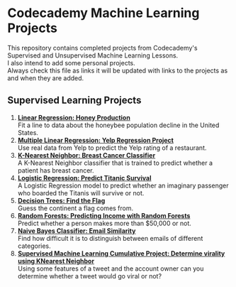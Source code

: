# Codecademy Machine Learning Projects
This repository contains completed projects from Codecademy's Supervised and Unsupervised Machine Learning Lessons.  
I also intend to add some personal projects.  
Always check this file as links it will be updated with links to the projects as and when they are added.

## Supervised Learning Projects
1. [**Linear Regression: Honey Production**](https://github.com/maryjonah/Coursera-Machine-Learning-Projects/blob/master/1_Supervised%20Learning/Linear%20Regression_%20Honey%20Production.ipynb)  
   Fit a line to data about the honeybee population decline in the United States.
2. [**Multiple Linear Regression: Yelp Regression Project**](https://github.com/maryjonah/Coursera-Machine-Learning-Projects/blob/master/1_Supervised%20Learning/yelp_regression-checkpoint.ipynb)  
   Use real data from Yelp to predict the Yelp rating of a restaurant.
3. [**K-Nearest Neighbor: Breast Cancer Classifier**](https://github.com/maryjonah/Codecademy-Machine-Learning-Projects/blob/master/1_Supervised%20Learning/K-Nearest%20Neighbors_Breast%20Cancer%20Classifier.ipynb)  
   A K-Nearest Neighbor classifier that is trained to predict whether a patient has breast cancer.   
4. [**Logistic Regression: Predict Titanic Survival**](https://github.com/maryjonah/Codecademy-Machine-Learning-Projects/blob/master/1_Supervised%20Learning/Logistic%20Regression_Predict%20Titanic%20Survival.ipynb)  
   A Logistic Regression model to predict whether an imaginary passenger who boarded the Titanis will survive or not.
5. [**Decision Trees: Find the Flag**](https://github.com/maryjonah/Codecademy-Machine-Learning-Projects/blob/master/1_Supervised%20Learning/Decision%20Trees_Find%20the%20Flag.ipynb)  
   Guess the continent a flag comes from.
6. [**Random Forests: Predicting Income with Random Forests**](https://github.com/maryjonah/Codecademy-Machine-Learning-Projects/blob/master/1_Supervised%20Learning/Random%20Forests_Predicting%20Income.ipynb)  
   Predict whether a person makes more than $50,000 or not.   
7. [**Naive Bayes Classifier: Email Similarity**](https://github.com/maryjonah/Codecademy-Machine-Learning-Projects/blob/master/1_Supervised%20Learning/Naives%20Bayes_Email%20Similarity.ipynb)  
   Find how difficult it is to distinguish between emails of different categories.   
8. [**Supervised Machine Learning Cumulative Project: Determine virality using KNearest Neighbor**](https://github.com/maryjonah/Codecademy-Machine-Learning-Projects/blob/master/1_Supervised%20Learning/viral_tweets.ipynb)  
   Using some features of a tweet and the account owner can you determine whether a tweet would go viral or not?